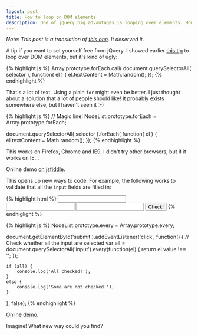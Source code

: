 ```yaml
---
layout: post
title: How to loop on DOM elements
description: One of jQuery big advantages is looping over elements. How to do the same?
---
```


*Note: This post is a translation of [this one][0]. It deserved it.*

A tip if you want to set yourself free from jQuery. I showed earlier [this tip][1]
to loop over DOM elements, but it's kind of ugly:

{% highlight js %}
Array.prototype.forEach.call( document.querySelectorAll( selector ),
    function( el ) {
    el.textContent = Math.random();
});
{% endhighlight %}

That's a lot of text. Using a plain `for` might even be better. I just thought 
about a solution that a lot of people should like! It probably exists somewhere
else, but I haven't seen it :-)

{% highlight js %}
// Magic line!
NodeList.prototype.forEach = Array.prototype.forEach;

document.querySelectorAll( selector ).forEach( function( el ) {
    el.textContent = Math.random();
});
{% endhighlight %}

This works on Firefox, Chrome and IE9. I didn't try other browsers, but if it
works on IE...

Online demo [on jsfiddle][2].

This opens up new ways to code. For example, the following works to validate
that all the `input` fields are filled in:

{% highlight html %}
<input type="text">
<input type="text">
<input type="text">
<input type="submit" id="submit" value="Check!">
{% endhiglight %}

{% highlight js %}
NodeList.prototype.every = Array.prototype.every;

document.getElementById('submit').addEventListener('click', function() {
    // Check whether all the input are selected
    var all = document.querySelectorAll('input').every(function(el) {
        return el.value !== '';
    });

    if (all) {
        console.log('All checked!');
    }
    else {
        console.log('Some are not checked.');
    }
}, false);
{% endhighlight %}

[Online demo][3].

Imagine! What new way could you find?


   [0]: http://margaine.com/2012/10/31/boucler-sur-elements-dom.html
   [1]: http://margaine.com/2012/07/02/utiliser-methods-array-es5-nodelist.html
   [2]: http://jsfiddle.net/Ralt/ZfSnq/
   [3]: http://jsfiddle.net/Ralt/TX2G9/
